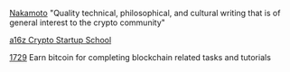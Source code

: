 [Nakamoto](https://nakamoto.com/)
"Quality technical, philosophical, and cultural writing that is of general interest to the crypto community"

[a16z Crypto Startup School](https://a16z.com/crypto-startup-school/)

[1729](https://1729.com/)
Earn bitcoin for completing blockchain related tasks and tutorials